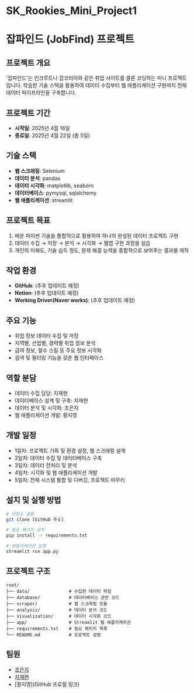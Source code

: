 # SK_Rookies_Mini_Project1

# 잡파인드 (JobFind) 프로젝트

## 프로젝트 개요
'잡파인드'는 인크루트나 잡코리아와 같은 취업 사이트를 클론 코딩하는 미니 프로젝트입니다. 학습한 기술 스택을 활용하여 데이터 수집부터 웹 애플리케이션 구현까지 전체 데이터 파이프라인을 구축합니다.

## 프로젝트 기간
- **시작일**: 2025년 4월 16일
- **종료일**: 2025년 4월 22일 (총 5일)

## 기술 스택
- **웹 스크래핑**: Selenium
- **데이터 분석**: pandas
- **데이터 시각화**: matplotlib, seaborn
- **데이터베이스**: pymysql, sqlalchemy
- **웹 애플리케이션**: streamlit

## 프로젝트 목표
1. 배운 파이썬 기술을 통합적으로 활용하여 하나의 완성된 데이터 프로젝트 구현
2. 데이터 수집 → 저장 → 분석 → 시각화 → 웹앱 구현 과정을 실습
3. 개인의 이해도, 기술 습득 정도, 문제 해결 능력을 종합적으로 보여주는 결과물 제작

## 작업 환경
- **GitHub**: (추후 업데이트 예정)
- **Notion**: (추후 업데이트 예정)
- **Working Driver(Naver works)**: (추후 업데이트 예정)

## 주요 기능
- 취업 정보 데이터 수집 및 저장
- 지역별, 산업별, 경력별 취업 정보 분석
- 급여 정보, 필수 스킬 등 주요 정보 시각화
- 검색 및 필터링 기능을 갖춘 웹 인터페이스

## 역할 분담
- 데이터 수집 담당: 지재현
- 데이터베이스 설계 및 구축: 지재현
- 데이터 분석 및 시각화: 조은지
- 웹 애플리케이션 개발: 황지영

## 개발 일정
- 1일차: 프로젝트 기획 및 환경 설정, 웹 스크래핑 설계
- 2일차: 데이터 수집 및 데이터베이스 구축
- 3일차: 데이터 전처리 및 분석
- 4일차: 시각화 및 웹 애플리케이션 개발
- 5일차: 전체 시스템 통합 및 디버깅, 프로젝트 마무리

## 설치 및 실행 방법
```bash
# 저장소 클론
git clone [GitHub 주소]

# 필요 패키지 설치
pip install -r requirements.txt

# 애플리케이션 실행
streamlit run app.py
```

## 프로젝트 구조
```
root/
├── data/               # 수집한 데이터 파일
├── database/           # 데이터베이스 관련 코드
├── scraper/            # 웹 스크래핑 모듈
├── analysis/           # 데이터 분석 코드
├── visualization/      # 데이터 시각화 코드
├── app/                # Streamlit 웹 애플리케이션
├── requirements.txt    # 필요 패키지 목록
└── README.md           # 프로젝트 설명
```

## 팀원
- [조은지](https://github.com/lemongza)
- [지재현](https://github.com/J-millar99/)
- [황지영](GitHub 프로필 링크)
